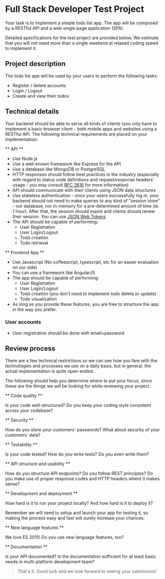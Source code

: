 [rfc-http-url]: https://www.ietf.org/rfc/rfc2616.txt
[jwt-url]: http://jwt.io

# Full Stack Developer Test Project

Your task is to implement a simple todo list app.
The app will be composed by a RESTful API and a web single page application (SPA).

Detailed specifications for the test project are provided below. We estimate that you will not need more than a single weekend at relaxed coding speed to implement it.

## Project description

The todo list app will be used by your users to perform the following tasks:

- Register / delete accounts
- Login / Logout
- Create and view their todos

## Technical details

Your backend should be able to serve all kinds of clients (you only have to implement a basic browser client  - both mobile apps and websites using a RESTful API. The following technical requirements are placed on your implementation:

** API **

- Use Node.js
- Use a well-known framework like Express for the API
- Use a database like MongoDB or PostgreSQL
- HTTP responses should follow best practices in the industry (especially with regard to status code definitions and request/response headers' usage - you may consult [RFC 2616][rfc-http-url] for more information)
- API should communicate with their clients using JSON data structures
- Use stateless authentication - once your users successfully log in, your backend should not need to make queries to any kind of "session store" - nor database, nor in-memory for a pre-determined amount of time (ie. 1 hour). After that, the session should expire and clients should renew their session. You can use [JSON Web Tokens][jwt-url].
- The API should be capable of performing:
    - User Registration
    - User Login/Logout
    - Todo creation
    - Todo retrieval


** Frontend App **

- Use Javascript (No coffeescript, typescript, etc for an easier evaluation on our side)
- You can use a framework like AngularJS
- The app should be capable of performing:
    - User Registration
    - User Login/Logout
    - Todo creation (you don't need to implement todo delete or update)
    - Todo visualization
- As long as you provide these features, you are free to structure the app in the way you prefer.

### User accounts

- User registration should be done with email+password

## Review process

There are a few technical restrictions so we can see how you fare with the technologies and processes we use on a daily basis, but in general, the actual implementation is quite open-ended.

The following should help you determine where to put your focus, since these are the things we will be looking for while reviewing your project.

** Code quality **

Is your code well-structured? Do you keep your coding style consistent across your codebase?

** Security **

How do you store your customers' passwords? What about security of your customers' data?

** Testability **

Is your code tested? How do you write tests? Do you even write them?

** API structure and usability **

How do you structure API endpoints? Do you follow REST principles? Do you make use of proper response codes and HTTP headers where it makes sense?

** Development and deployment **

How hard is it to run your project locally? And how hard is it to deploy it?

Remember we will need to setup and launch your app for testing it, so making the process easy and fast will surely increase your chances.

** New language features **

We love ES 2015! Do you use new language features, too?

** Documentation **

Is your API documented? Is the documentation sufficient for at least basic needs in multi-platform development team?

> That's it. Good luck and we look forward to seeing your submission!
